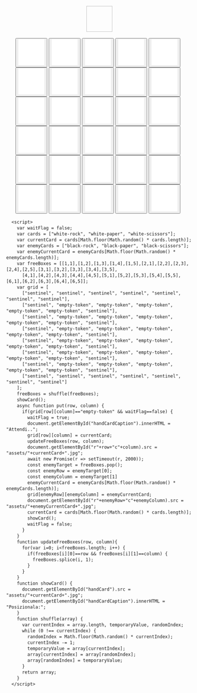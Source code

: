 <head>
   <style>
     figure.handCard {
       text-align: center;
     }
   </style>
</head>
<html>
   <body>
      <figure class="handCard">
         <img id="handCard" width="70" height="70">
         <figcaption id="handCardCaption"></figcaption>
      </figure>
      <span style="padding-left:25px"></span>
      <button type="button" onclick="put(1,1)">
         <img id="r1c1" src="assets/empty-token.jpg" width="70" height="70">
      </button>
      <button type="button" onclick="put(1,2)">
         <img id="r1c2" src="assets/empty-token.jpg" width="70" height="70">
      </button>
      <button type="button" onclick="put(1,3)">
         <img id="r1c3" src="assets/empty-token.jpg" width="70" height="70">
      </button>
      <button type="button" onclick="put(1,4)">
         <img id="r1c4" src="assets/empty-token.jpg" width="70" height="70">
      </button>
      <button type="button" onclick="put(1,5)">
         <img id="r1c5" src="assets/empty-token.jpg" width="70" height="70">
      </button>
      <br>
      <span style="padding-left:25px"></span>
      <button type="button" onclick="put(2,1)">
         <img id="r2c1" src="assets/empty-token.jpg" width="70" height="70">
      </button>
      <button type="button" onclick="put(2,2)">
         <img id="r2c2" src="assets/empty-token.jpg" width="70" height="70">
      </button>
      <button type="button" onclick="put(2,3)">
         <img id="r2c3" src="assets/empty-token.jpg" width="70" height="70">
      </button>
      <button type="button" onclick="put(2,4)">
         <img id="r2c4" src="assets/empty-token.jpg" width="70" height="70">
      </button>
      <button type="button" onclick="put(2,5)">
         <img id="r2c5" src="assets/empty-token.jpg" width="70" height="70">
      </button>
      <br>
      <span style="padding-left:25px"></span>
      <button type="button" onclick="put(3,1)">
         <img id="r3c1" src="assets/empty-token.jpg" width="70" height="70">
      </button>
      <button type="button" onclick="put(3,2)">
         <img id="r3c2" src="assets/empty-token.jpg" width="70" height="70">
      </button>
      <button type="button" onclick="put(3,3)">
         <img id="r3c3" src="assets/empty-token.jpg" width="70" height="70">
      </button>
      <button type="button" onclick="put(3,4)">
         <img id="r3c4" src="assets/empty-token.jpg" width="70" height="70">
      </button>
      <button type="button" onclick="put(3,5)">
         <img id="r3c5" src="assets/empty-token.jpg" width="70" height="70">
      </button>
      <br>
      <span style="padding-left:25px"></span>
      <button type="button" onclick="put(4,1)">
         <img id="r4c1" src="assets/empty-token.jpg" width="70" height="70">
      </button>
      <button type="button" onclick="put(4,2)">
         <img id="r4c2" src="assets/empty-token.jpg" width="70" height="70">
      </button>
      <button type="button" onclick="put(4,3)">
         <img id="r4c3" src="assets/empty-token.jpg" width="70" height="70">
      </button>
      <button type="button" onclick="put(4,4)">
         <img id="r4c4" src="assets/empty-token.jpg" width="70" height="70">
      </button>
      <button type="button" onclick="put(4,5)">
         <img id="r4c5" src="assets/empty-token.jpg" width="70" height="70">
      </button>
      <br>
      <span style="padding-left:25px"></span>
      <button type="button" onclick="put(5,1)">
         <img id="r5c1" src="assets/empty-token.jpg" width="70" height="70">
      </button>
      <button type="button" onclick="put(5,2)">
         <img id="r5c2" src="assets/empty-token.jpg" width="70" height="70">
      </button>
      <button type="button" onclick="put(5,3)">
         <img id="r5c3" src="assets/empty-token.jpg" width="70" height="70">
      </button>
      <button type="button" onclick="put(5,4)">
         <img id="r5c4" src="assets/empty-token.jpg" width="70" height="70">
      </button>
      <button type="button" onclick="put(5,5)">
         <img id="r5c5" src="assets/empty-token.jpg" width="70" height="70">
      </button>
      <br>
      <span style="padding-left:25px"></span>
      <button type="button" onclick="put(6,1)">
         <img id="r6c1" src="assets/empty-token.jpg" width="70" height="70">
      </button>
      <button type="button" onclick="put(6,2)">
         <img id="r6c2" src="assets/empty-token.jpg" width="70" height="70">
      </button>
      <button type="button" onclick="put(6,3)">
         <img id="r6c3" src="assets/empty-token.jpg" width="70" height="70">
      </button>
      <button type="button" onclick="put(6,4)">
         <img id="r6c4" src="assets/empty-token.jpg" width="70" height="70">
      </button>
      <button type="button" onclick="put(6,5)">
         <img id="r6c5" src="assets/empty-token.jpg" width="70" height="70">
      </button>

      <script>
        var waitFlag = false;
        var cards = ["white-rock", "white-paper", "white-scissors"];
        var currentCard = cards[Math.floor(Math.random() * cards.length)];
        var enemyCards = ["black-rock", "black-paper", "black-scissors"];
        var enemyCurrentCard = enemyCards[Math.floor(Math.random() * enemyCards.length)];
        var freeBoxes = [[1,1],[1,2],[1,3],[1,4],[1,5],[2,1],[2,2],[2,3],[2,4],[2,5],[3,1],[3,2],[3,3],[3,4],[3,5],
          [4,1],[4,2],[4,3],[4,4],[4,5],[5,1],[5,2],[5,3],[5,4],[5,5],[6,1],[6,2],[6,3],[6,4],[6,5]];
        var grid = [
          ["sentinel", "sentinel", "sentinel", "sentinel", "sentinel", "sentinel", "sentinel"],
          ["sentinel", "empty-token", "empty-token", "empty-token", "empty-token", "empty-token", "sentinel"],
          ["sentinel", "empty-token", "empty-token", "empty-token", "empty-token", "empty-token", "sentinel"],
          ["sentinel", "empty-token", "empty-token", "empty-token", "empty-token", "empty-token", "sentinel"],
          ["sentinel", "empty-token", "empty-token", "empty-token", "empty-token", "empty-token", "sentinel"],
          ["sentinel", "empty-token", "empty-token", "empty-token", "empty-token", "empty-token", "sentinel"],
          ["sentinel", "empty-token", "empty-token", "empty-token", "empty-token", "empty-token", "sentinel"],
          ["sentinel", "sentinel", "sentinel", "sentinel", "sentinel", "sentinel", "sentinel"]
        ];
        freeBoxes = shuffle(freeBoxes);
        showCard();
        async function put(row, column) {
          if(grid[row][column]=="empty-token" && waitFlag==false) {
            waitFlag = true;
            document.getElementById("handCardCaption").innerHTML = "Attendi..";
            grid[row][column] = currentCard;
            updateFreeBoxes(row, column);
            document.getElementById("r"+row+"c"+column).src = "assets/"+currentCard+".jpg";
            await new Promise(r => setTimeout(r, 2000));
            const enemyTarget = freeBoxes.pop();
            const enemyRow = enemyTarget[0];
            const enemyColumn = enemyTarget[1]
            enemyCurrentCard = enemyCards[Math.floor(Math.random() * enemyCards.length)];
            grid[enemyRow][enemyColumn] = enemyCurrentCard;
            document.getElementById("r"+enemyRow+"c"+enemyColumn).src = "assets/"+enemyCurrentCard+".jpg";
            currentCard = cards[Math.floor(Math.random() * cards.length)];
            showCard();
            waitFlag = false;
          }
        }
        function updateFreeBoxes(row, column){
          for(var i=0; i<freeBoxes.length; i++) {
            if(freeBoxes[i][0]==row && freeBoxes[i][1]==column) {
              freeBoxes.splice(i, 1);
            }
          }
        }
        function showCard() {
          document.getElementById("handCard").src = "assets/"+currentCard+".jpg";
          document.getElementById("handCardCaption").innerHTML = "Posizionala:";
        }
        function shuffle(array) {
          var currentIndex = array.length, temporaryValue, randomIndex;
          while (0 !== currentIndex) {
            randomIndex = Math.floor(Math.random() * currentIndex);
            currentIndex -= 1;
            temporaryValue = array[currentIndex];
            array[currentIndex] = array[randomIndex];
            array[randomIndex] = temporaryValue;
          }
          return array;
        }
      </script>

   </body>
</html>
